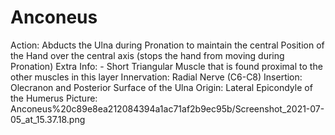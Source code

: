 # Anconeus

Action: Abducts the Ulna during Pronation to maintain the central Position of the Hand over the central axis (stops the hand from moving during Pronation)
Extra Info: - Short Triangular Muscle that is found proximal to the other muscles in this layer
Innervation: Radial Nerve (C6-C8)
Insertion: Olecranon and Posterior Surface of the Ulna
Origin: Lateral Epicondyle of the Humerus
Picture: Anconeus%20c89e8ea212084394a1ac71af2b9ec95b/Screenshot_2021-07-05_at_15.37.18.png